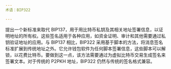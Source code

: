 ```yaml
---
术语：BIP322

---
```

提出一个新标准来取代 BIP137，用于用比特币私钥及其相关地址签署信息，以证明地址的所有权。这些签名适用于各种应用，如资金证明、审计和其他需要通过私钥验证地址的应用。与 BIP137 相比，BIP322 采用基于脚本的方法，将消息签名标准扩展到传统地址之外。它允许钱包软件为任何脚本签署信息，这些脚本可以解锁，以花费比特币。要做到这一点，该方法需要通过为虚拟比特币交易生成签名来签署文本。对于传统的 P2PKH 地址，BIP322 仍然与传统的签名格式兼容。